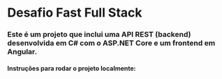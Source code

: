 # Desafio Fast Full Stack

### Este é um projeto que inclui uma API REST (backend) desenvolvida em C# com o ASP.NET Core e um frontend em Angular.

#### Instruções para rodar o projeto localmente:
